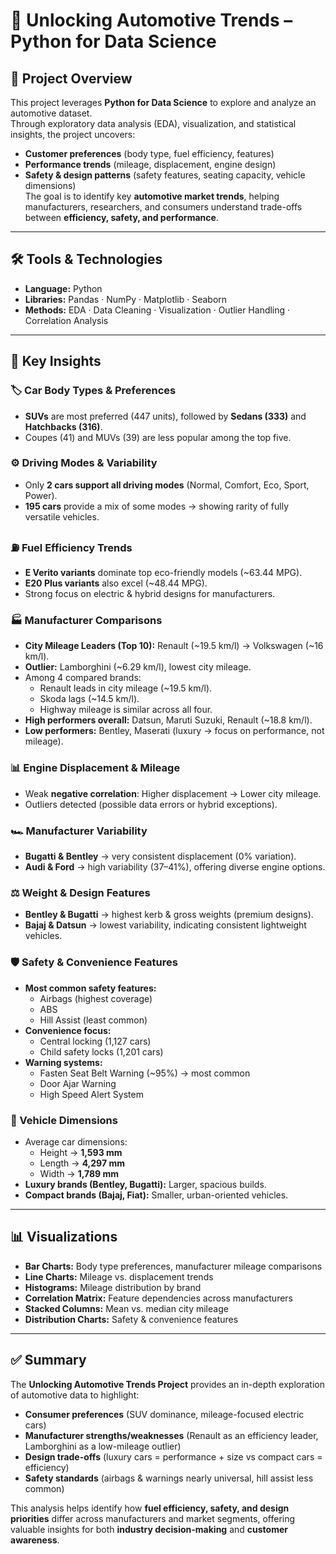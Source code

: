 # 🚗 Unlocking Automotive Trends – Python for Data Science

## 📌 Project Overview  
This project leverages **Python for Data Science** to explore and analyze an automotive dataset.  
Through exploratory data analysis (EDA), visualization, and statistical insights, the project uncovers:  
- **Customer preferences** (body type, fuel efficiency, features)  
- **Performance trends** (mileage, displacement, engine design)  
- **Safety & design patterns** (safety features, seating capacity, vehicle dimensions)  
The goal is to identify key **automotive market trends**, helping manufacturers, researchers, and consumers understand trade-offs between **efficiency, safety, and performance**.  

---

## 🛠️ Tools & Technologies  
- **Language:** Python  
- **Libraries:** Pandas · NumPy · Matplotlib · Seaborn  
- **Methods:** EDA · Data Cleaning · Visualization · Outlier Handling · Correlation Analysis  

---

## 🚀 Key Insights  

### 🏷️ Car Body Types & Preferences  
- **SUVs** are most preferred (447 units), followed by **Sedans (333)** and **Hatchbacks (316)**.  
- Coupes (41) and MUVs (39) are less popular among the top five.  

### ⚙️ Driving Modes & Variability  
- Only **2 cars support all driving modes** (Normal, Comfort, Eco, Sport, Power).  
- **195 cars** provide a mix of some modes → showing rarity of fully versatile vehicles.  

### ⛽ Fuel Efficiency Trends  
- **E Verito variants** dominate top eco-friendly models (~63.44 MPG).  
- **E20 Plus variants** also excel (~48.44 MPG).  
- Strong focus on electric & hybrid designs for manufacturers.  

### 🏭 Manufacturer Comparisons  
- **City Mileage Leaders (Top 10):** Renault (~19.5 km/l) → Volkswagen (~16 km/l).  
- **Outlier:** Lamborghini (~6.29 km/l), lowest city mileage.  
- Among 4 compared brands:  
  - Renault leads in city mileage (~19.5 km/l).  
  - Skoda lags (~14.5 km/l).  
  - Highway mileage is similar across all four.  
- **High performers overall:** Datsun, Maruti Suzuki, Renault (~18.8 km/l).  
- **Low performers:** Bentley, Maserati (luxury → focus on performance, not mileage).  

### 📊 Engine Displacement & Mileage  
- Weak **negative correlation**: Higher displacement → Lower city mileage.  
- Outliers detected (possible data errors or hybrid exceptions).  

### 🏎️ Manufacturer Variability  
- **Bugatti & Bentley** → very consistent displacement (0% variation).  
- **Audi & Ford** → high variability (37–41%), offering diverse engine options.  

### ⚖️ Weight & Design Features  
- **Bentley & Bugatti** → highest kerb & gross weights (premium designs).  
- **Bajaj & Datsun** → lowest variability, indicating consistent lightweight vehicles.  

### 🛡️ Safety & Convenience Features  
- **Most common safety features:**  
  - Airbags (highest coverage)  
  - ABS  
  - Hill Assist (least common)  
- **Convenience focus:**  
  - Central locking (1,127 cars)  
  - Child safety locks (1,201 cars)  
- **Warning systems:**  
  - Fasten Seat Belt Warning (~95%) → most common  
  - Door Ajar Warning  
  - High Speed Alert System  

### 📏 Vehicle Dimensions  
- Average car dimensions:  
  - Height → **1,593 mm**  
  - Length → **4,297 mm**  
  - Width → **1,789 mm**  
- **Luxury brands (Bentley, Bugatti):** Larger, spacious builds.  
- **Compact brands (Bajaj, Fiat):** Smaller, urban-oriented vehicles.  

---

## 📊 Visualizations  
- **Bar Charts:** Body type preferences, manufacturer mileage comparisons  
- **Line Charts:** Mileage vs. displacement trends  
- **Histograms:** Mileage distribution by brand  
- **Correlation Matrix:** Feature dependencies across manufacturers  
- **Stacked Columns:** Mean vs. median city mileage  
- **Distribution Charts:** Safety & convenience features  

---

## ✅ Summary  
The **Unlocking Automotive Trends Project** provides an in-depth exploration of automotive data to highlight:  
- **Consumer preferences** (SUV dominance, mileage-focused electric cars)  
- **Manufacturer strengths/weaknesses** (Renault as an efficiency leader, Lamborghini as a low-mileage outlier)  
- **Design trade-offs** (luxury cars = performance + size vs compact cars = efficiency)  
- **Safety standards** (airbags & warnings nearly universal, hill assist less common)  

This analysis helps identify how **fuel efficiency, safety, and design priorities** differ across manufacturers and market segments, offering valuable insights for both **industry decision-making** and **customer awareness**.  


